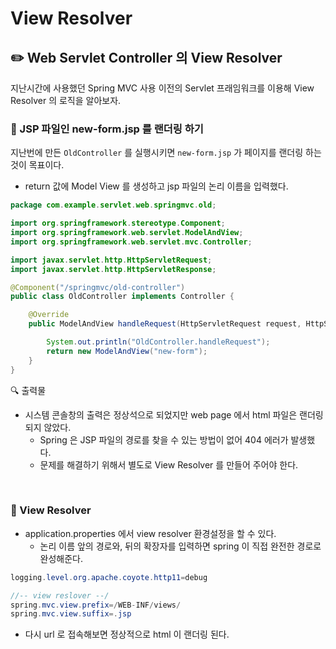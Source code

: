 # View Resolver

## ✏️ Web Servlet Controller 의 View Resolver

지난시간에 사용했던 Spring MVC 사용 이전의 Servlet 프래임워크를 이용해 View Resolver 의 로직을 알아보자.

### 📍 JSP 파일인 new-form.jsp 를 랜더링 하기

지난번에 만든 `OldController` 를 실행시키면 `new-form.jsp` 가 페이지를 랜더링 하는것이 목표이다.

- return 값에 Model View 를 생성하고 jsp 파일의 논리 이름을 입력했다.

```java
package com.example.servlet.web.springmvc.old;

import org.springframework.stereotype.Component;
import org.springframework.web.servlet.ModelAndView;
import org.springframework.web.servlet.mvc.Controller;

import javax.servlet.http.HttpServletRequest;
import javax.servlet.http.HttpServletResponse;

@Component("/springmvc/old-controller")
public class OldController implements Controller {

    @Override
    public ModelAndView handleRequest(HttpServletRequest request, HttpServletResponse response) throws Exception {

        System.out.println("OldController.handleRequest");
        return new ModelAndView("new-form");
    }
}
```

🔍 출력물

- 시스템 콘솔창의 출력은 정상석으로 되었지만 web page 에서 html 파일은 랜더링 되지 않았다.
    - Spring 은 JSP 파일의 경로를 찾을 수 있는 방법이 없어 404 에러가 발생했다.
    - 문제를 해결하기 위해서 별도로 View Resolver 를 만들어 주어야 한다.

<br>

### 📍 View Resolver

- application.properties 에서 view resolver 환경설정을 할 수 있다.
    - 논리 이름 앞의 경로와, 뒤의 확장자를 입력하면 spring 이 직접 완전한 경로로 완성해준다.

```java
logging.level.org.apache.coyote.http11=debug

//-- view reslover --/
spring.mvc.view.prefix=/WEB-INF/views/
spring.mvc.view.suffix=.jsp
```

- 다시 url 로 접속해보면 정상적으로 html 이 랜더링 된다.